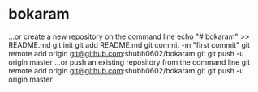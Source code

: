 # bokaram
…or create a new repository on the command line
echo "# bokaram" >> README.md
git init
git add README.md
git commit -m "first commit"
git remote add origin git@github.com:shubh0602/bokaram.git
git push -u origin master
…or push an existing repository from the command line
git remote add origin git@github.com:shubh0602/bokaram.git
git push -u origin master
